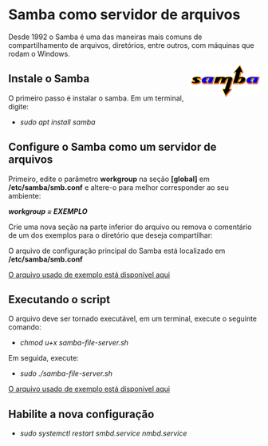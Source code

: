 # Samba como servidor de arquivos
Desde 1992 o Samba é uma das maneiras mais comuns de compartilhamento de arquivos, diretórios, entre outros, com máquinas que rodam o Windows.

<img align="right" src="SambaLogo.png">
 
 ## Instale o Samba
 O primeiro passo é instalar o samba. Em um terminal, digite:

* *sudo apt install samba*

## Configure o Samba como um servidor de arquivos
Primeiro, edite o parâmetro **workgroup** na seção **[global]** em **/etc/samba/smb.conf** e altere-o para melhor corresponder ao seu ambiente:

***workgroup = EXEMPLO***

Crie uma nova seção na parte inferior do arquivo ou remova o comentário de um dos exemplos para o diretório que deseja compartilhar:

O arquivo de configuração principal do Samba está localizado em **/etc/samba/smb.conf**

[O arquivo usado de exemplo está disponível aqui](https://github.com/rafaelmotadasilva/samba-file-server/blob/main/smb.conf)

## Executando o script

O arquivo deve ser tornado executável, em um terminal, execute o seguinte comando:

* *chmod u+x samba-file-server.sh*

Em seguida, execute:

* *sudo ./samba-file-server.sh*

[O arquivo usado de exemplo está disponível aqui](https://github.com/rafaelmotadasilva/samba-file-server/blob/main/samba-file-server.sh)

## Habilite a nova configuração
* *sudo systemctl restart smbd.service nmbd.service*